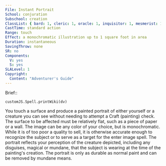 ```yaml
---
File: Instant Portrait
School: conjuration
Subschool: creation
ClassList: { bard: 1, cleric: 1, oracle: 1, inquisitor: 1, mesmerist: 1, occultist: 1, psychic: 1, sorcerer: 1, wizard: 1, summoner: 1, unchained summoner: 1, witch: 1 }
CastTime: standard action
Range: touch
Effect: a monochromatic illustration up to 1 square foot in area
Duration: instantaneous
SavingThrow: none
SR: no
Components:
  V: yes
  S: yes
SLALevel: 1
Copyright:
  Content: "Adventurer's Guide"
---
```

Brief:: 

```dataviewjs
customJS.Spell.printWiki(dv)
```

You touch a surface and produce a painted portrait of either yourself or a creature you can see without needing to attempt a Craft (painting) check. The surface to be affected must be relatively flat, such as a piece of paper or a wall. The image can be any color of your choice, but is monochromatic. While it is of too poor a quality to sell, it is otherwise accurate enough to recognize the subject or to serve as a target for the enter image spell. The portrait reflects your perception of the creature depicted, including any disguises, magical or mundane, that the subject is wearing at the time of the painting's creation. The portrait is only as durable as normal paint and can be removed by mundane means.
